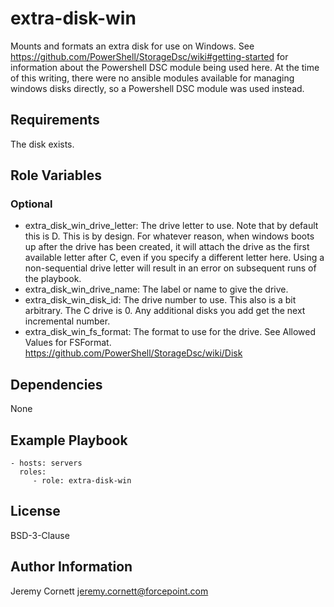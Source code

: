 # extra-disk-win

Mounts and formats an extra disk for use on Windows. See https://github.com/PowerShell/StorageDsc/wiki#getting-started
for information about the Powershell DSC module being used here. At the time of this writing, there were no ansible
modules available for managing windows disks directly, so a Powershell DSC module was used instead.

## Requirements

The disk exists.

## Role Variables

### Optional

* extra_disk_win_drive_letter: The drive letter to use. Note that by default this is D. This is by design. 
  For whatever reason, when windows boots up after the drive has been created, it will attach the drive as the first
  available letter after C, even if you specify a different letter here. Using a non-sequential drive letter will result in
  an error on subsequent runs of the playbook.
* extra_disk_win_drive_name: The label or name to give the drive.
* extra_disk_win_disk_id: The drive number to use. This also is a bit arbitrary. The C drive is 0. Any additional disks
  you add get the next incremental number.
* extra_disk_win_fs_format: The format to use for the drive. See Allowed Values for FSFormat. https://github.com/PowerShell/StorageDsc/wiki/Disk

## Dependencies

None

## Example Playbook

    - hosts: servers
      roles:
         - role: extra-disk-win

## License

BSD-3-Clause

## Author Information

Jeremy Cornett <jeremy.cornett@forcepoint.com>

